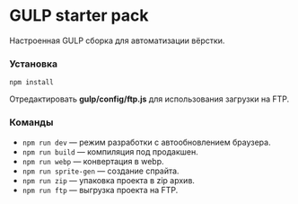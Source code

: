 # GULP starter pack
Настроенная GULP сборка для автоматизации вёрстки.

### Установка
	npm install
Отредактировать **gulp/config/ftp.js** для использования загрузки на FTP.

### Команды
- `npm run dev` — режим разработки с автообновлением браузера.
- `npm run build` — компиляция под продакшен.
- `npm run webp` — конвертация в webp.
- `npm run sprite-gen` — создание спрайта.
- `npm run zip` — упаковка проекта в zip архив.
- `npm run ftp` — выгрузка проекта на FTP.